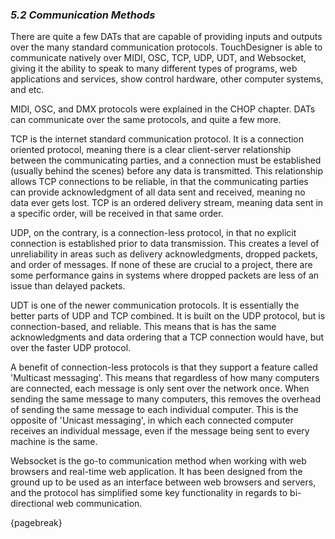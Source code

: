 
### *5.2 Communication Methods*

There are quite a few DATs that are capable of providing inputs and outputs over the many standard communication protocols. TouchDesigner is able to communicate natively over MIDI, OSC, TCP, UDP, UDT, and Websocket, giving it the ability to speak to many different types of programs, web applications and services, show control hardware, other computer systems, and etc.

MIDI, OSC, and DMX protocols were explained in the CHOP chapter. DATs can communicate over the same protocols, and quite a few more.

TCP is the internet standard communication protocol. It is a connection oriented protocol, meaning there is a clear client-server relationship between the communicating parties, and a connection must be established (usually behind the scenes) before any data is transmitted. This relationship allows TCP connections to be reliable, in that the communicating parties can provide acknowledgment of all data sent and received, meaning no data ever gets lost. TCP is an ordered delivery stream, meaning data sent in a specific order, will be received in that same order.

UDP, on the contrary, is a connection-less protocol, in that no explicit connection is established prior to data transmission. This creates a level of unreliability in areas such as delivery acknowledgments, dropped packets, and order of messages. If none of these are crucial to a project, there are some performance gains in systems where dropped packets are less of an issue than delayed packets. 

UDT is one of the newer communication protocols. It is essentially the better parts of UDP and TCP combined. It is built on the UDP protocol, but is connection-based, and reliable. This means that is has the same acknowledgments and data ordering that a TCP connection would have, but over the faster UDP protocol.

A benefit of connection-less protocols is that they support a feature called 'Multicast messaging'. This means that regardless of how many computers are connected, each message is only sent over the network once. When sending the same message to many computers, this removes the overhead of sending the same message to each individual computer. This is the opposite of 'Unicast messaging', in which each connected computer receives an individual message, even if the message being sent to every machine is the same.

Websocket is the go-to communication method when working with web browsers and real-time web application. It has been designed from the ground up to be used as an interface between web browsers and servers, and the protocol has simplified some key functionality in regards to bi-directional web communication. 

{pagebreak}